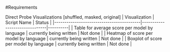 #Requirements 

Direct Probe Visualizations [shuffled, masked, original]
| Visualization                            | Script Name                   | Status   |
|------------------------------------------|-------------------------------|----------|
|  Table for average score per model by language     | currently being written        | Not done |
|  Heatmap of score per model by language            | currently being written        | Not done |
|  Boxplot of score per model by language            | currently being written        | Not done |
